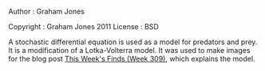 Author : Graham Jones

Copyright : Graham Jones 2011
License : BSD

A stochastic differential equation is used as a model for predators and prey. It is a modification of a Lotka-Volterra model. It was used to make images for the blog post [This Week's Finds (Week 309)](http://johncarlosbaez.wordpress.com/2011/02/17/this-weeks-finds-week-309/), which explains the model.


